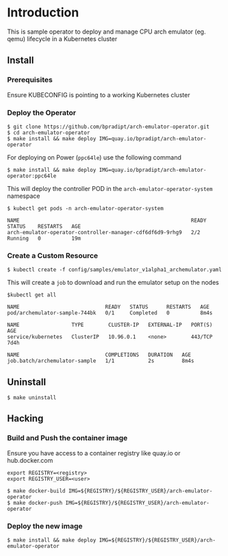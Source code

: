 # Introduction
This is sample operator to deploy and manage CPU arch emulator (eg. qemu)
lifecycle in a Kubernetes cluster

## Install

### Prerequisites
Ensure KUBECONFIG is pointing to a working Kubernetes cluster

### Deploy the Operator
```
$ git clone https://github.com/bpradipt/arch-emulator-operator.git
$ cd arch-emulator-operator
$ make install && make deploy IMG=quay.io/bpradipt/arch-emulator-operator
```
For deploying on Power (`ppc64le`) use the following command
```
$ make install && make deploy IMG=quay.io/bpradipt/arch-emulator-operator:ppc64le
```

This will deploy the controller POD in the `arch-emulator-operator-system`
namespace

```
$ kubectl get pods -n arch-emulator-operator-system

NAME                                                        READY   STATUS    RESTARTS   AGE
arch-emulator-operator-controller-manager-cdf6df6d9-9rhg9   2/2     Running   0          19m
```

### Create a Custom Resource
```
$ kubectl create -f config/samples/emulator_v1alpha1_archemulator.yaml
```
This will create a `job` to download and run the emulator setup on the nodes

```
$kubectl get all

NAME                            READY   STATUS      RESTARTS   AGE
pod/archemulator-sample-744bk   0/1     Completed   0          8m4s

NAME                 TYPE        CLUSTER-IP   EXTERNAL-IP   PORT(S)   AGE
service/kubernetes   ClusterIP   10.96.0.1    <none>        443/TCP   7d4h

NAME                            COMPLETIONS   DURATION   AGE
job.batch/archemulator-sample   1/1           2s         8m4s
```

## Uninstall
```
$ make uninstall
```

## Hacking

### Build and Push the container image

Ensure you have access to a container registry like quay.io or hub.docker.com
```
export REGISTRY=<registry>
export REGISTRY_USER=<user>
```

```
$ make docker-build IMG=${REGISTRY}/${REGISTRY_USER}/arch-emulator-operator
$ make docker-push IMG=${REGISTRY}/${REGISTRY_USER}/arch-emulator-operator
```

### Deploy the new image
```
$ make install && make deploy IMG=${REGISTRY}/${REGISTRY_USER}/arch-emulator-operator
```


